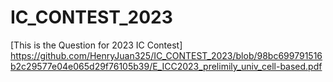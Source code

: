 # IC_CONTEST_2023

[This is the Question for 2023 IC Contest] https://github.com/HenryJuan325/IC_CONTEST_2023/blob/98bc699791516b2c29577e04e065d29f76105b39/E_ICC2023_prelimily_univ_cell-based.pdf
